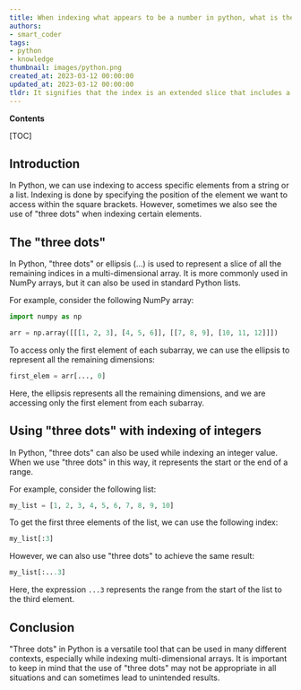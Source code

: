 ```yaml
---
title: When indexing what appears to be a number in python, what is the significance of "three dots"?
authors:
- smart_coder
tags:
- python
- knowledge
thumbnail: images/python.png
created_at: 2023-03-12 00:00:00
updated_at: 2023-03-12 00:00:00
tldr: It signifies that the index is an extended slice that includes a range of values.
---
```


**Contents**

[TOC]

## Introduction
In Python, we can use indexing to access specific elements from a string or a list. Indexing is done by specifying the position of the element we want to access within the square brackets. However, sometimes we also see the use of "three dots" when indexing certain elements.

## The "three dots"
In Python, "three dots" or ellipsis (…) is used to represent a slice of all the remaining indices in a multi-dimensional array. It is more commonly used in NumPy arrays, but it can also be used in standard Python lists.

For example, consider the following NumPy array:

```python
import numpy as np

arr = np.array([[[1, 2, 3], [4, 5, 6]], [[7, 8, 9], [10, 11, 12]]])
```

To access only the first element of each subarray, we can use the ellipsis to represent all the remaining dimensions:

```python
first_elem = arr[..., 0]
```

Here, the ellipsis represents all the remaining dimensions, and we are accessing only the first element from each subarray.

## Using "three dots" with indexing of integers
In Python, "three dots" can also be used while indexing an integer value. When we use "three dots" in this way, it represents the start or the end of a range.

For example, consider the following list:

```python
my_list = [1, 2, 3, 4, 5, 6, 7, 8, 9, 10]
```
To get the first three elements of the list, we can use the following index:

```python
my_list[:3]
```
However, we can also use "three dots" to achieve the same result:

```python
my_list[:...3]
```
Here, the expression `...3` represents the range from the start of the list to the third element.

## Conclusion
"Three dots" in Python is a versatile tool that can be used in many different contexts, especially while indexing multi-dimensional arrays. It is important to keep in mind that the use of "three dots" may not be appropriate in all situations and can sometimes lead to unintended results.
